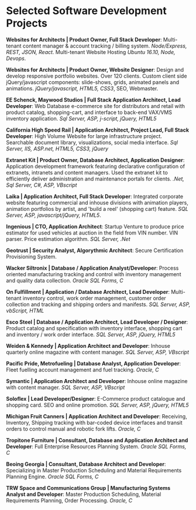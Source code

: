 # Selected Software Development Projects

**Websites for Architects | Product Owner, Full Stack Developer**: Multi-tenant content manager & account tracking / billing system. *Node/Express, REST, JSON, React*.  Multi-tenant Website Hosting *Ubuntu 16.10, Node, Devops*.

**Websites for Architects | Product Owner, Website Designer**: Design and develop responsive portfolio websites.  Over 120 clients.  Custom client side jQuery/javascript components: slide-shows, grids, animated panels and animations.  *jQuery/javascript, HTML5, CSS3*, SEO, Webmaster.

**EE Schenck, Maywood Studios | Full Stack Application Architect, Lead Developer**: Web Database e-commerce site for distributors and retail with product catalog, shopping-cart, and interface to back-end VAX/VMS inventory application. *Sql Server, ASP, j-script, jQuery, HTML5*

**California High Speed Rail | Application Architect, Project Lead, Full Stack Developer**: High Volume Website for large infrastructure project.  Searchable document library, visualizations, social media interface. *Sql Server, IIS, ASP.net, HTML5, CSS3, jQuery*

**Extranet Kit | Product Owner, Database Architect, Application Designer**: Application development framework featuring declarative configuration of extranets, intranets and content managers.  Used the extranet kit to efficiently deliver administration and maintenance portals for clients. *.Net, Sql Server, C#, ASP, VBscript*

**Laika | Application Architect, Full Stack Developer**: Integrated corporate website featuring commercial and inhouse divisions with animation players, animation portfolios by artist, and 'build a reel' (shopping cart) feature.  *SQL Server, ASP, javascript/jQuery, HTML5*.

**Ingenious | CTO, Application Architect**: Startup Venture to produce price estimator for used vehicles at auction in the field from VIN number.  VIN parser.  Price estimation algorithm.  *SQL Server, .Net*

**Geotrust | Security Analyst, Algorythmic Architect**: Secure Certification Provisioning System.

**Wacker Siltronix | Database / Application Analyst/Developer**: Process oriented manufacturing tracking and control with inventory management and quality data collection.  *Oracle SQL Forms, C*

**On Fulfillment | Application / Database Architect, Lead Developer**: Multi-tenant inventory control, work order management, customer order collection and tracking and shipping orders and manifests.  *SQL Server, ASP, vbScript, HTML*

**Esco Steel | Database / Application Architect, Lead Developer / Designer**: Product catalog and specification with inventory interface, shopping cart and inventory / work order interface. *SQL Server, ASP, jQuery, HTML5*

**Weiden & Kennedy | Application Architect and Developer**: Inhouse quarterly online magazine with content manager. *SQL Server, ASP, VBscript*

**Pacific Pride, Metrofueling | Database Analyst, Application Developer**: Fleet fuelling account management and fuel tracking.  *Oracle, C*

**Symantic | Application Architect and Developer**: Inhouse online magazine with content manager. *SQL Server, ASP, VBscript*

**Soloflex | Lead Developer/Designer**: E-Commerce product catalogue and shopping card.  SEO and online promotion. *SQL Server, ASP, jQuery, HTML5*

**Michigan Fruit Canners | Application Architect and Developer**: Receiving, Inventory, Shipping tracking with bar-coded device interfaces and transit orders to control manual and robotic fork lifts. *Oracle, C*

**Tropitone Furniture | Consultant, Database and Application Architect and Developer**: Full Enterprise Resources Planning System. *Oracle SQL Forms, C*

**Beoing Georgia | Consultant, Database Architect and Developer**: Specializing in Master Production Scheduling and Material Requirements Planning Engine. *Oracle SQL Forms, C*

**TRW Space and Communications Group | Manufacturing Systems Analyst and Developer**: Master Production Scheduling, Material Requirements Planning, Order Processing. *Oracle, C*

[//]: # (1800 Reconex)
[//]: # (Pacificorp)
[//]: # (Scrubmed)
[//]: # (Zilog)
[//]: # (Insight World Wide)
[//]: # (Sublimity Insurance)
[//]: # (Montgomery & Graham)
[//]: # (Wherenext)
[//]: # (Michigan Fruit Canners)
[//]: # (Pathfinder Logistics)
[//]: # (Litton Laser)